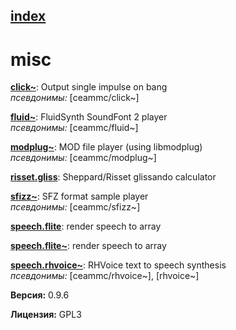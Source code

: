 [index](index.html) 
---

# misc




[**click~**](click~.html): Output single impulse on bang <br>
_псевдонимы:_ \[ceammc/click~\]


[**fluid~**](fluid~.html): FluidSynth SoundFont 2 player <br>
_псевдонимы:_ \[ceammc/fluid~\]


[**modplug~**](modplug~.html): MOD file player (using libmodplug) <br>
_псевдонимы:_ \[ceammc/modplug~\]


[**risset.gliss**](risset.gliss.html): Sheppard/Risset glissando calculator 

[**sfizz~**](sfizz~.html): SFZ format sample player <br>
_псевдонимы:_ \[ceammc/sfizz~\]


[**speech.flite**](speech.flite.html): render speech to array 

[**speech.flite~**](speech.flite~.html): render speech to array 

[**speech.rhvoice~**](speech.rhvoice~.html): RHVoice text to speech synthesis <br>
_псевдонимы:_ \[ceammc/rhvoice~\], \[rhvoice~\]



**Версия:** 0.9.6

**Лицензия:** GPL3
